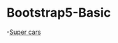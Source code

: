 # Bootstrap5-Basic

-[Super cars](https://peranutboonyakit.github.io/Bootstrap/Web/Page.html#about)
